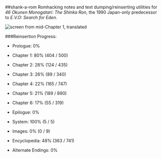##shank-a-rom
Romhacking notes and text dumping/reinserting utilities for *46 Okunen Monogatari: The Shinka Ron*, the 1990 Japan-only predecessor to *E.V.O: Search for Eden*. 

![screen from mid-Chapter 1, translated](https://raw.githubusercontent.com/hollowaytape/shank-a-rom/master/img/evidence_02.png)

###Reinsertion Progress:
* Prologue: 0%
* Chapter 1: 80% (404 / 500)
* Chapter 2: 28% (124 / 435)
* Chapter 3: 26% (89 / 340)
* Chapter 4: 22% (165 / 747)
* Chapter 5: 21% (189 / 890)
* Chapter 6: 17% (55 / 319)
* Epilogue: 0%

* System: 100% (5 / 5)
* Images: 0% (0 / 9)
* Encyclopedia: 48% (363 / 741)
* Alternate Endings: 0%